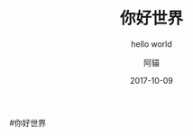 ﻿---layout:     posttitle:      你好世界subtitle:   hello world date:       2017-10-09author:     阿貓header-img: img/tag-bg.jpgcatalog: truetags:    - 生活    - 博客    - 漫谈---#你好世界